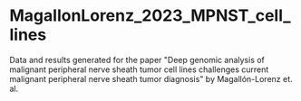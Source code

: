 # MagallonLorenz_2023_MPNST_cell_lines
Data and results generated for the paper "Deep genomic analysis of malignant peripheral nerve sheath tumor cell lines challenges current malignant peripheral nerve sheath tumor diagnosis" by Magallón-Lorenz et. al. 
